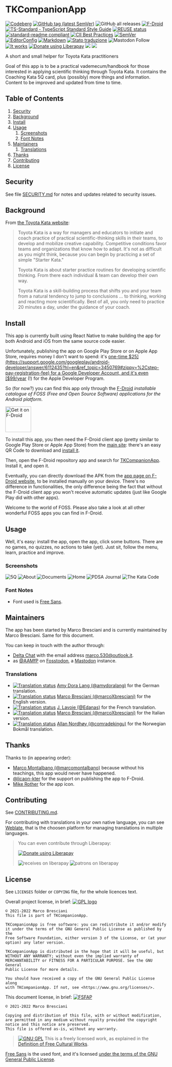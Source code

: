 <!--
© 2021-2022 Marco Bresciani

Copying and distribution of this file, with or without modification,
are permitted in any medium without royalty provided the copyright
notice and this notice are preserved.
This file is offered as-is, without any warranty.

SPDX-FileCopyrightText: 2021-2022 Marco Bresciani

SPDX-License-Identifier: FSFAP
-->
# TKCompanionApp

[![Codeberg](https://img.shields.io/github/license/marcoxbresciani/tkcompanionapp?logo=gnu)](https://codeberg.org/marco.bresciani/TKCompanionApp/src/branch/master/COPYING)
[![GitHub tag (latest SemVer)](https://img.shields.io/github/v/tag/marcoXbresciani/TKCompanionApp?color=black&logo=codeberg&sort=semver)](https://codeberg.org/marco.bresciani/TKCompanionApp/src/tag/6.0.0)
![GitHub all releases](https://img.shields.io/github/downloads/marcoXbresciani/TKCompanionApp/total?logo=github)
[![F-Droid](https://img.shields.io/f-droid/v/name.bresciani.marco.tkcompanionapp?logo=fdroid)](https://f-droid.org/en/packages/name.bresciani.marco.tkcompanionapp/)
[![TS-Standard - TypeScript Standard Style Guide](https://badgen.net/badge/code%20style/ts-standard/blue?icon=typescript)](https://github.com/standard/ts-standard)
[![REUSE status](https://api.reuse.software/badge/github.com/marcoXbresciani/TKCompanionApp)](https://api.reuse.software/info/github.com/marcoXbresciani/TKCompanionApp)
[![standard-readme compliant](https://img.shields.io/badge/readme%20style-standard-brightgreen.svg?style=flat-square)](https://github.com/RichardLitt/standard-readme)
[![CII Best Practices](https://bestpractices.coreinfrastructure.org/projects/6084/badge)](https://bestpractices.coreinfrastructure.org/projects/6084)
[![SemVer](https://img.shields.io/badge/SemVer-2.0.0-informational?logo=semver&style=plastic)](https://semver.org/)
[![EditorConfig](https://img.shields.io/static/v1?label=use&logo=editorconfig&message=EditorConfig&style=plastic)](https://internal.repos.regiongold.com/bitbucket/projects/GDP/repos/customer-sdk/browse/.editorconfig)
[![Markdown](https://img.shields.io/badge/made%20with-markdown-black?logo=markdown&style=plastic)](https://github.github.com/gfm/)
[![Stato traduzione](https://hosted.weblate.org/widgets/tkcompanionapp/-/svg-badge.svg)](https://hosted.weblate.org/engage/tkcompanionapp/)
![Mastodon Follow](https://img.shields.io/mastodon/follow/000091124?domain=https%3A%2F%2Ffosstodon.org&style=social)
[![It works](https://badgen.net/badge/works%20on/my%20machine/blue)](https://blog.codinghorror.com/the-works-on-my-machine-certification-program/)
<a href="https://liberapay.com/marcoXbresciani/donate"><img alt="Donate using Liberapay" src="https://liberapay.com/assets/widgets/donate.svg"></a>
<img src="https://img.shields.io/liberapay/receives/marcoXbresciani.svg?logo=liberapay">
<img src="https://img.shields.io/liberapay/patrons/marcoXbresciani.svg?logo=liberapay">

A short and small helper for Toyota Kata practitioners

Goal of this app is to be a practical vademecum/handbook for those
interested in applying scientific thinking through Toyota Kata.
It contains the Coaching Kata 5Q card, plus (possibly) more things
and information.
Content to be improved and updated from time to time.

## Table of Contents
1. [Security](#security)
1. [Background](#background)
1. [Install](#install)
1. [Usage](#usage)
   1. [Screenshots](#screenshots)
   1. [Font Notes](#font-notes)
1. [Maintainers](#maintainers)
   1. [Translations](#translations)
1. [Thanks](#thanks)
1. [Contributing](#contributing)
1. [License](#license)

## Security
See file [SECURITY.md](/docs/SECURITY.md) for notes and updates related
to security issues.

## Background
From [the Toyota Kata website](http://www-personal.umich.edu/~mrother/Homepage.html):
> Toyota Kata is a way for managers and educators to initiate and coach
> practice of practical scientific-thinking skills in their teams, to
> develop and mobilize creative capability.
> Competitive conditions favor teams and organizations that know how to
> adapt.
> It's not as difficult as you might think, because you can begin by
> practicing a set of simple "Starter Kata."
>
> Toyota Kata is about starter practice routines for developing
> scientific thinking.
> From there each individual & team can develop their own way.
>
> Toyota Kata is a skill-building process that shifts you and your team
> from a natural tendency to jump to conclusions ... to thinking,
> working and reacting more scientifically.
> Best of all, you only need to practice 20 minutes a day, under the
> guidance of your coach.

## Install
This app is currently built using React Native to make building the app
for both Android and iOS from the same source code easier.

Unfortunately, publishing the app on Google Play Store or on Apple App
Store, requires money I don't want to spend: it's
[one-time $25](https://support.google.com/googleplay/android-developer/answer/6112435?hl=en&ref_topic=3450769#zippy=%2Cstep-pay-registration-fee)
for a Google Developer Account, and it's even
[$99/year](https://developer.apple.com/support/enrollment/) (!) for the
Apple Developer Program.

So (for now?) you can find this app only through the
[F-Droid](https://f-droid.org/) _installable catalogue of FOSS (Free and
Open Source Software) applications for the Android platform_.

[<img src="https://fdroid.gitlab.io/artwork/badge/get-it-on.png" alt="Get it on F-Droid" height="80">](https://f-droid.org/packages/name.bresciani.marco.tkcompanionapp)

To install this app, you then need the F-Droid client app (pretty
similar to Google Play Store or Apple App Store) from the
[main site](https://www.f-droid.org/): there's an easy QR Code to
download and
[install it](https://en.wikipedia.org/wiki/F-Droid#Client_application).

Then, open the F-Droid repository app and search for
[TKCompanionApp](https://f-droid.org/en/packages/name.bresciani.marco.tkcompanionapp/).
Install it, and open it.

Eventually, you can directly download the APK from the
[app page on F-Droid website](https://f-droid.org/en/packages/name.bresciani.marco.tkcompanionapp/),
to be installed manually on your device.
There's no difference in functionalities, the only difference being the
fact that without the F-Droid client app you won't receive automatic
updates (just like Google Play did with other apps).

Welcome to the world of FOSS.
Please also take a look at all other wonderful FOSS apps you can find in
F-Droid.

## Usage
Well, it's easy: install the app, open the app, click some buttons.
There are no games, no quizzes, no actions to take (yet).
Just sit, follow the menu, learn, practice and improve.

### Screenshots
<img alt="5Q" src="fastlane/metadata/android/en-US/images/phoneScreenshots/5Q.png" sizes="50%"/>
<img alt="About" src="fastlane/metadata/android/en-US/images/phoneScreenshots/about.png" sizes="50%"/>
<img alt="Documents" src="fastlane/metadata/android/en-US/images/phoneScreenshots/docs.png" sizes="50%"/>
<img alt="Home" src="fastlane/metadata/android/en-US/images/phoneScreenshots/home.png" sizes="50%"/>
<img alt="PDSA Journal" src="fastlane/metadata/android/en-US/images/phoneScreenshots/pdsa.png" sizes="50%"/>
<img alt="The Kata Code" src="fastlane/metadata/android/en-US/images/phoneScreenshots/tkc.png" sizes="50%"/>

### Font Notes
* Font used is [Free
  Sans](https://www.gnu.org/software/freefont/index.html).

## Maintainers
The app has been started by Marco Bresciani and is currently maintained
by Marco Bresciani.
Same for this document.

You can keep in touch with the author through:
* [Delta Chat](https://delta.chat/en/) with the email address
  [marco.530@outlook.it](mailto:marco.530@outlook.it).
* as <a rel="me" href="https://fosstodon.org/@AAMfP">@AAMfP</a> on
  [Fosstodon](https://fosstodon.org), a
  [Mastodon](https://joinmastodon.org/) instance.

### Translations
* [![Translation status](https://hosted.weblate.org/widgets/tkcompanionapp/de/svg-badge.svg)](https://hosted.weblate.org/engage/tkcompanionapp/de/)
  [Amy Dora Lang (@amydoralang)](https://hosted.weblate.org/user/amydoralang/)
  for the German translation.
* [![Translation status](https://hosted.weblate.org/widgets/tkcompanionapp/en/svg-badge.svg)](https://hosted.weblate.org/engage/tkcompanionapp/en/)
  [Marco Bresciani (@marcoXbresciani)](https://codeberg.org/marco.bresciani)
  for the English version.
* [![Translation status](https://hosted.weblate.org/widgets/tkcompanionapp/fr/svg-badge.svg)](https://hosted.weblate.org/engage/tkcompanionapp/fr/)
  [J. Lavoie (@Edanas)](https://hosted.weblate.org/user/Edanas/) for the
  French translation.
* [![Translation status](https://hosted.weblate.org/widgets/tkcompanionapp/it-IT/svg-badge.svg)](https://hosted.weblate.org/engage/tkcompanionapp/it-IT/)
  [Marco Bresciani (@marcoXbresciani)](https://codeberg.org/marco.bresciani)
  for the Italian version.
* [![Translation status](https://hosted.weblate.org/widgets/tkcompanionapp/nb_NO/svg-badge.svg)](https://hosted.weblate.org/engage/tkcompanionapp/nb_NO/)
  [Allan Nordhøy (@comradekingu)](https://github.com/comradekingu) for
  the Norwegian Bokmål translation.

## Thanks
Thanks to (in appearing order):
* [Marco Montalbano (@marcomontalbano)](https://github.com/marcomontalbano)
  because without his teachings, this app would never have happened.
* [@licaon-kter](https://github.com/licaon-kter) for the support on
  publishing the app to F-Droid.
* [Mike Rother](http://www-personal.umich.edu/~mrother/Homepage.html)
  for the app icon.

## Contributing
See [CONTRIBUTING.md](/docs/CONTRIBUTING.md).

For contributing with translations in your own native language, you can
see [Weblate](https://hosted.weblate.org/engage/tkcompanionapp/), that
is the choosen platform for managing translations in multiple languages.

> You can even contribute through Liberapay:
>
> <a href="https://liberapay.com/marcoXbresciani/donate"><img alt="Donate using Liberapay" src="https://liberapay.com/assets/widgets/donate.svg"></a>
>
> <img alt="receives on liberapay" src="https://img.shields.io/liberapay/receives/marcoXbresciani.svg?logo=liberapay">
> <img alt="patrons on liberapay" src="https://img.shields.io/liberapay/patrons/marcoXbresciani.svg?logo=liberapay">

## License
See `LICENSES` folder or `COPYING` file, for the whole licences text.

Overall project license, in brief:
[![GPL logo](https://www.gnu.org/graphics/gplv3-or-later.svg)](https://www.gnu.org/licenses/gpl-3.0.html)
```text
© 2021-2022 Marco Bresciani
This file is part of TKCompanionApp.

TKCompanionApp is free software: you can redistribute it and/or modify
it under the terms of the GNU General Public License as published by the
Free Software Foundation, either version 3 of the License, or (at your
option) any later version.

TKCompanionApp is distributed in the hope that it will be useful, but
WITHOUT ANY WARRANTY; without even the implied warranty of
MERCHANTABILITY or FITNESS FOR A PARTICULAR PURPOSE. See the GNU General
Public License for more details.

You should have received a copy of the GNU General Public License along
with TKCompanionApp. If not, see <https://www.gnu.org/licenses/>.
```

This document license, in brief:
[![FSFAP](https://img.shields.io/badge/license-FSFAP-orange?logo=gnu&style=plastic)](https://www.gnu.org/prep/maintain/html_node/License-Notices-for-Other-Files.html)
```text
© 2021-2022 Marco Bresciani

Copying and distribution of this file, with or without modification,
are permitted in any medium without royalty provided the copyright
notice and this notice are preserved.
This file is offered as-is, without any warranty.
```

> [![GNU GPL](https://freedomdefined.org/upload/9/99/GPL_black.png)]()
This is a freely licensed work, as explained in the [Definition of Free Cultural Works](https://freedomdefined.org/Definition).

[Free Sans](https://www.gnu.org/software/freefont/index.html) is the
used font, and it's licensed [under the terms of the GNU General Public
License](https://www.gnu.org/software/freefont/license.html).
